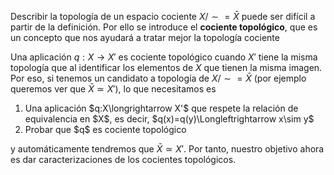 Describir la topología de un espacio cociente $X/\sim=\bar X$ puede ser difícil a partir de la definición. Por ello se introduce el **cociente topológico**, que es un concepto que nos ayudará a tratar mejor la topología cociente

Una aplicación $q:X\longrightarrow X'$ es cociente topológico cuando $X'$ tiene la misma topología que al identificar los elementos de $X$ que tienen la misma imagen. Por eso, si tenemos un candidato a topología de $X/\sim=\bar X$ (por ejemplo queremos ver que $\bar X\simeq X'$), lo que necesitamos es

<ol>
  <li>Una aplicación $q:X\longrightarrow X'$ que respete la relación de equivalencia en $X$, es decir, $q(x)=q(y)\Longleftrightarrow x\sim y$</li>
  <li>Probar que $q$ es cociente topológico</li>
</ol>

y automáticamente tendremos que $\bar X\simeq X'$. Por tanto, nuestro objetivo ahora es dar caracterizaciones de los cocientes topológicos.